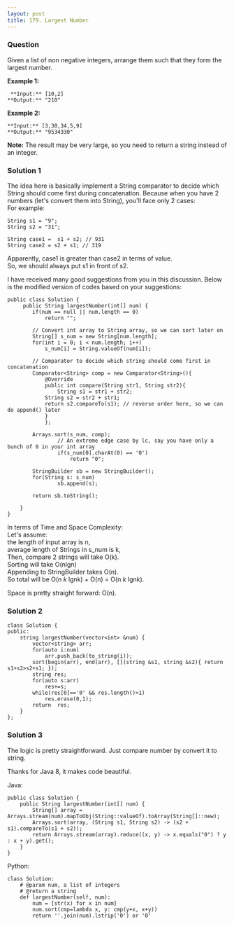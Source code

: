 ```yaml
---
layout: post
title: 179. Largest Number
---
```

### Question
Given a list of non negative integers, arrange them such that they form the
largest number.

 **Example 1:**

    
    
     **Input:** [10,2]
    **Output:** "210"

**Example 2:**

    
    
    **Input:** [3,30,34,5,9]
    **Output:** "9534330"
    

**Note:** The result may be very large, so you need to return a string instead
of an integer.

### Solution 1
The idea here is basically implement a String comparator to decide which
String should come first during concatenation. Because when you have 2 numbers
(let's convert them into String), you'll face only 2 cases:  
For example:

    
    
    String s1 = "9";
    String s2 = "31";
    
    String case1 =  s1 + s2; // 931
    String case2 = s2 + s1; // 319
    
    

Apparently, case1 is greater than case2 in terms of value.  
So, we should always put s1 in front of s2.

I have received many good suggestions from you in this discussion. Below is
the modified version of codes based on your suggestions:

    
    
    public class Solution {
         public String largestNumber(int[] num) {
    		if(num == null || num.length == 0)
    		    return "";
    		
    		// Convert int array to String array, so we can sort later on
    		String[] s_num = new String[num.length];
    		for(int i = 0; i < num.length; i++)
    		    s_num[i] = String.valueOf(num[i]);
    			
    		// Comparator to decide which string should come first in concatenation
    		Comparator<String> comp = new Comparator<String>(){
    		    @Override
    		    public int compare(String str1, String str2){
    		        String s1 = str1 + str2;
    			String s2 = str2 + str1;
    			return s2.compareTo(s1); // reverse order here, so we can do append() later
    		    }
    	        };
    		
    		Arrays.sort(s_num, comp);
                    // An extreme edge case by lc, say you have only a bunch of 0 in your int array
                    if(s_num[0].charAt(0) == '0')
                        return "0";
                
    		StringBuilder sb = new StringBuilder();
    		for(String s: s_num)
    	            sb.append(s);
    		
    		return sb.toString();
    		
    	}
    }
    

In terms of Time and Space Complexity:  
Let's assume:  
the length of input array is n,  
average length of Strings in s_num is k,  
Then, compare 2 strings will take O(k).  
Sorting will take O(nlgn)  
Appending to StringBuilder takes O(n).  
So total will be O(n _k_ lgnk) + O(n) = O(n _k_ lgnk).

Space is pretty straight forward: O(n).


### Solution 2
    
    
    class Solution {
    public:
        string largestNumber(vector<int> &num) {
            vector<string> arr;
            for(auto i:num)
                arr.push_back(to_string(i));
            sort(begin(arr), end(arr), [](string &s1, string &s2){ return s1+s2>s2+s1; });
            string res;
            for(auto s:arr)
                res+=s;
            while(res[0]=='0' && res.length()>1)
                res.erase(0,1);
            return  res;
        }
    };


### Solution 3
The logic is pretty straightforward. Just compare number by convert it to
string.

Thanks for Java 8, it makes code beautiful.

Java:

    
    
    public class Solution {
        public String largestNumber(int[] num) {
            String[] array = Arrays.stream(num).mapToObj(String::valueOf).toArray(String[]::new);
            Arrays.sort(array, (String s1, String s2) -> (s2 + s1).compareTo(s1 + s2));
            return Arrays.stream(array).reduce((x, y) -> x.equals("0") ? y : x + y).get();
        }
    }
    

Python:

    
    
    class Solution:
        # @param num, a list of integers
        # @return a string
        def largestNumber(self, num):
            num = [str(x) for x in num]
            num.sort(cmp=lambda x, y: cmp(y+x, x+y))
            return ''.join(num).lstrip('0') or '0'



